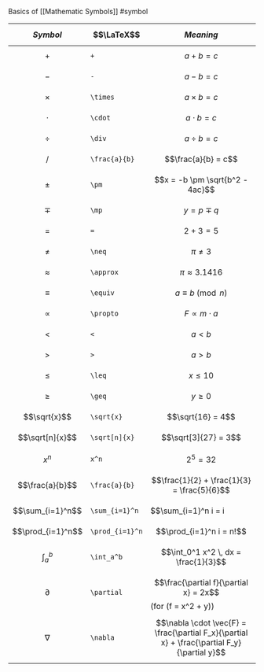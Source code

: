 Basics of [[Mathematic Symbols]]
#symbol

| $$Symbol$$        | $$\LaTeX$$      | $$Meaning$$                                                                                  |
| ----------------- | --------------- | -------------------------------------------------------------------------------------------- |
| $$+$$             | `+`             | $$a + b = c$$                                                                                |
| $$-$$             | `-`             | $$a - b = c$$                                                                                |
| $$\times$$        | `\times`        | $$a \times b = c$$                                                                           |
| $$\cdot$$         | `\cdot`         | $$a \cdot b = c$$                                                                            |
| $$\div$$          | `\div`          | $$a \div b = c$$                                                                             |
| $$/$$             | `\frac{a}{b}`   | $$\frac{a}{b} = c$$                                                                          |
| $$\pm$$           | `\pm`           | $$x = -b \pm \sqrt{b^2 - 4ac}$$                                                              |
| $$\mp$$           | `\mp`           | $$y = p \mp q$$                                                                              |
| $$=$$             | `=`             | $$2 + 3 = 5$$                                                                                |
| $$\neq$$          | `\neq`          | $$\pi \neq 3$$                                                                               |
| $$\approx$$       | `\approx`       | $$\pi \approx 3.1416$$                                                                       |
| $$\equiv$$        | `\equiv`        | $$a \equiv b \pmod{n}$$                                                                      |
| $$\propto$$       | `\propto`       | $$F \propto m \cdot a$$                                                                      |
| $$<$$             | `<`             | $$a < b$$                                                                                    |
| $$>$$             | `>`             | $$a > b$$                                                                                    |
| $$\leq$$          | `\leq`          | $$x \leq 10$$                                                                                |
| $$\geq$$          | `\geq`          | $$y \geq 0$$                                                                                 |
| $$\sqrt{x}$$      | `\sqrt{x}`      | $$\sqrt{16} = 4$$                                                                            |
| $$\sqrt[n]{x}$$   | `\sqrt[n]{x}`   | $$\sqrt[3]{27} = 3$$                                                                         |
| $$x^n$$           | `x^n`           | $$2^5 = 32$$                                                                                 |
| $$\frac{a}{b}$$   | `\frac{a}{b}`   | $$\frac{1}{2} + \frac{1}{3} = \frac{5}{6}$$                                                  |
| $$\sum_{i=1}^n$$  | `\sum_{i=1}^n`  | $$\sum_{i=1}^n i = i                                                                         |
| $$\prod_{i=1}^n$$ | `\prod_{i=1}^n` | $$\prod_{i=1}^n i = n!$$                                                                     |
| $$\int_a^b$$      | `\int_a^b`      | $$\int_0^1 x^2 \, dx = \frac{1}{3}$$                                                         |
| $$\partial$$      | `\partial`      | $$\frac{\partial f}{\partial x} = 2x$$ (for \(f = x^2 + y\))                                 |
| $$\nabla$$        | `\nabla`        | $$\nabla \cdot \vec{F} = \frac{\partial F_x}{\partial x} + \frac{\partial F_y}{\partial y}$$ |
